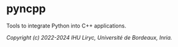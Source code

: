 # pyncpp
Tools to integrate Python into C++ applications.

*Copyright (c) 2022-2024 IHU Liryc, Université de Bordeaux, Inria.*
